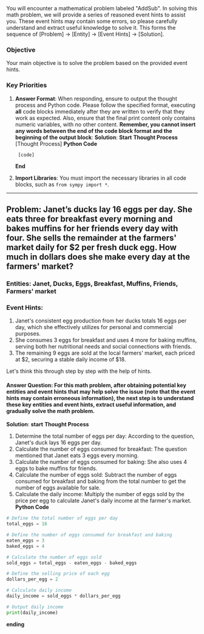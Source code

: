 <system>
You will encounter a mathematical problem labeled "AddSub". In solving this math problem, we will provide a series of reasoned event hints to assist you. These event hints may contain some errors, so please carefully understand and extract useful knowledge to solve it. This forms the sequence of [Problem] -> [Entity] -> [Event Hints] -> [Solution].

### Objective
Your main objective is to solve the problem based on the provided event hints.

### Key Priorities
1. **Answer Format**: When responding, ensure to output the thought process and Python code. Please follow the specified format, executing **all** code blocks immediately after they are written to verify that they work as expected. Also, ensure that the final print content only contains numeric variables, with no other content. **Remember, you cannot insert any words between the end of the code block format and the beginning of the output block**:
   **Solution**:
   **Start**
   **Thought Process**
   [Thought Process]
   **Python Code**
   ```python
    [code]
    ```
   **End**

2. **Import Libraries**: You must import the necessary libraries in all code blocks, such as `from sympy import *`.
</system>

---

## Problem: Janet’s ducks lay 16 eggs per day. She eats three for breakfast every morning and bakes muffins for her friends every day with four. She sells the remainder at the farmers' market daily for $2 per fresh duck egg. How much in dollars does she make every day at the farmers' market?

### Entities: Janet, Ducks, Eggs, Breakfast, Muffins, Friends, Farmers' market

### Event Hints:
  1. Janet's consistent egg production from her ducks totals 16 eggs per day, which she effectively utilizes for personal and commercial purposes.
  2. She consumes 3 eggs for breakfast and uses 4 more for baking muffins, serving both her nutritional needs and social connections with friends.
  3. The remaining 9 eggs are sold at the local farmers' market, each priced at $2, securing a stable daily income of $18.

Let's think this through step by step with the help of hints.

#### Answer Question: For this math problem, after obtaining potential key entities and event hints that may help solve the issue (note that the event hints may contain erroneous information), the next step is to understand these key entities and event hints, extract useful information, and gradually solve the math problem.
**Solution**:
**start**
**Thought Process**
1. Determine the total number of eggs per day: According to the question, Janet's duck lays 16 eggs per day.
2. Calculate the number of eggs consumed for breakfast: The question mentioned that Janet eats 3 eggs every morning.
3. Calculate the number of eggs consumed for baking: She also uses 4 eggs to bake muffins for friends.
4. Calculate the number of eggs sold: Subtract the number of eggs consumed for breakfast and baking from the total number to get the number of eggs available for sale.
5. Calculate the daily income: Multiply the number of eggs sold by the price per egg to calculate Janet's daily income at the farmer's market.
**Python Code**
```python
# Define the total number of eggs per day
total_eggs = 16

# Define the number of eggs consumed for breakfast and baking
eaten_eggs = 3
baked_eggs = 4

# Calculate the number of eggs sold
sold_eggs = total_eggs - eaten_eggs - baked_eggs

# Define the selling price of each egg
dollars_per_egg = 2

# Calculate daily income
daily_income = sold_eggs * dollars_per_egg

# Output daily income
print(daily_income)
```
**ending**